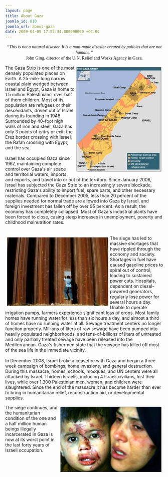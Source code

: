 ```yaml
---
layout: page
title: About Gaza
joomla_id: 810
joomla_url: about-gaza
date: 2009-04-09 17:52:34.000000000 +02:00
---
```

<p><span style="font-family: times new roman,times;"><em></em></span></p>
<p style="text-align: center;"><span style="font-family: times new roman,times;"><em>“This is not a natural disaster. It is a man-made disaster created by policies that are not humane.”</em><br />John Ging, director of the U.N. Relief and Works Agency in Gaza. </span></p>
<div><img style="margin: 6px; float: right;" alt="the gaza strip" src="/images/stories/photos/the gaza strip.jpg" width="271" height="334" />The Gaza Strip is one of the most densely populated places on Earth. A 25-mile-long narrow coastal plain wedged between Israel and Egypt, Gaza is home to 1.5 million Palestinians, over half of them children. Most of its population are refugees or their descendants, driven out of Israel during its founding in 1948. Surrounded by 40-foot high walls of iron and steel, Gaza has only 3 points of entry or exit: the Erez border crossing with Israel, the Rafah crossing with Egypt, and the sea.<br /><br />Israel has occupied Gaza since 1967, maintaining complete control over Gaza's air space and territorial waters, imports and exports, and travel into or out of the territory. Since January 2006, Israel has subjected the Gaza Strip to an increasingly severe blockade, restricting Gaza's ability to import fuel, spare parts, and other necessary materials. Compared to December 2005, less than 20 percent of the supplies needed for normal trade are allowed into Gaza by Israel, and foreign investment has fallen off by over 95 percent. As a result, the economy has completely collapsed. Most of Gaza's industrial plants have been forced to close, casing steep increases in unemployment, poverty and childhood malnutrition rates.</div>
<div><br /></div>
<div><br /></div>
<div><img style="margin: 6px; float: left;" alt="no way out" src="/images/stories/photos/no way out.jpg" width="322" height="219" />The siege has led to massive shortages that have rippled through the economy and society. Shortages in fuel have caused gasoline prices to spiral out of control, leading to sustained power cuts. Hospitals, dependent on diesel-powered generators, regularly lose power for several hours a day. Unable to operate irrigation pumps, farmers experience significant loss of crops. Most family homes have running water for less than six hours a day, and almost a third of homes have no running water at all. Sewage treatment centers no longer function properly. Millions of liters of raw sewage have been pumped into heavily populated neighborhoods, and tens-of-billions of liters of untreated and only partially treated sewage have been released into the Mediterranean. Gaza's fishermen state that the sewage has killed off most of the sea life in the immediate vicinity. <br /><br />In December 2008, Israel broke a ceasefire with Gaza and began a three week campaign of bombings, home invasions, and general destruction. During this massacre, homes, schools, mosques, and UN centers were all attacked by Israel. Thirteen Israelis, including 4 Israeli civilians, lost their lives, while over 1,300 Palestinian men, women, and children were slaughtered. Since the end of the massacre it has become harder than ever to bring in humanitarian relief, reconstruction aid, or developmental supplies.</div>
<div>
<p><img style="margin: 6px; float: right;" alt="why we should care" src="/images/stories/photos/why we should care.jpg" width="322" height="208" /></p>
</div>
<div>The siege continues, and the humanitarian condition of the one and a half million human beings illegally incarcerated in Gaza is now at its worst point in the last forty years of Israeli occupation.</div>
